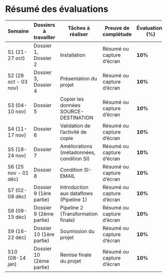 # **Résumé des évaluations**

| Semaine | Dossiers à travailler | Tâches à réaliser | Preuve de complétude | Évaluations (%) |
|---------|-----------------------|-------------------|----------------------|-----------------|
| S1 (21-27 oct) | Dossier 1, Dossier 2 | Installation | Résumé ou capture d’écran | **10%** |
| S2 (28 oct - 03 nov) | Dossier 3, Dossier 4 | Présentation du projet | Résumé ou capture d’écran | **10%** |
| S3 (04-10 nov) | Dossier 5 | Copier les données SOURCE-DESTINATION | Résumé ou capture d’écran | **10%** |
| S4 (11-17 nov) | Dossier 6 | Validation de l’activité de copie | Résumé ou capture d’écran | **10%** |
| S5 (18-24 nov) | Dossier 7 | Améliorations (métadonnées, condition SI) | Résumé ou capture d’écran | **10%** |
| S6 (25 nov - 01 déc) | Dossier 8 | Condition SI-EMAIL | Résumé ou capture d’écran | **10%** |
| S7 (02-08 déc) | Dossier 9 (1ère partie) | Introduction aux dataflows (Pipeline 1) | Résumé ou capture d’écran | **10%** |
| S8 (09-15 déc) | Dossier 9 (2ème partie) | Pipeline 2 (Transformation finale) | Résumé ou capture d’écran | **10%** |
| S9 (16-22 déc) | Dossier 10 (1ère partie) | Soumission du projet | Résumé ou capture d’écran | **10%** |
| S10 (08-14 jan) | Dossier 10 (2ème partie) | Remise finale du projet | Résumé ou capture d’écran | **10%** |


